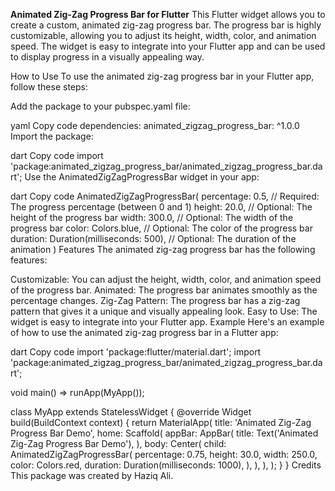 **Animated Zig-Zag Progress Bar for Flutter**
This Flutter widget allows you to create a custom, animated zig-zag progress bar. The progress bar is highly customizable, allowing you to adjust its height, width, color, and animation speed. The widget is easy to integrate into your Flutter app and can be used to display progress in a visually appealing way.

How to Use
To use the animated zig-zag progress bar in your Flutter app, follow these steps:

Add the package to your pubspec.yaml file:

yaml
Copy code
dependencies:
  animated_zigzag_progress_bar: ^1.0.0
Import the package:

dart
Copy code
import 'package:animated_zigzag_progress_bar/animated_zigzag_progress_bar.dart';
Use the AnimatedZigZagProgressBar widget in your app:

dart
Copy code
AnimatedZigZagProgressBar(
  percentage: 0.5, // Required: The progress percentage (between 0 and 1)
  height: 20.0, // Optional: The height of the progress bar
  width: 300.0, // Optional: The width of the progress bar
  color: Colors.blue, // Optional: The color of the progress bar
  duration: Duration(milliseconds: 500), // Optional: The duration of the animation
)
Features
The animated zig-zag progress bar has the following features:

Customizable: You can adjust the height, width, color, and animation speed of the progress bar.
Animated: The progress bar animates smoothly as the percentage changes.
Zig-Zag Pattern: The progress bar has a zig-zag pattern that gives it a unique and visually appealing look.
Easy to Use: The widget is easy to integrate into your Flutter app.
Example
Here's an example of how to use the animated zig-zag progress bar in a Flutter app:

dart
Copy code
import 'package:flutter/material.dart';
import 'package:animated_zigzag_progress_bar/animated_zigzag_progress_bar.dart';

void main() => runApp(MyApp());

class MyApp extends StatelessWidget {
  @override
  Widget build(BuildContext context) {
    return MaterialApp(
      title: 'Animated Zig-Zag Progress Bar Demo',
      home: Scaffold(
        appBar: AppBar(
          title: Text('Animated Zig-Zag Progress Bar Demo'),
        ),
        body: Center(
          child: AnimatedZigZagProgressBar(
            percentage: 0.75,
            height: 30.0,
            width: 250.0,
            color: Colors.red,
            duration: Duration(milliseconds: 1000),
          ),
        ),
      ),
    );
  }
}
Credits
This package was created by Haziq Ali.






